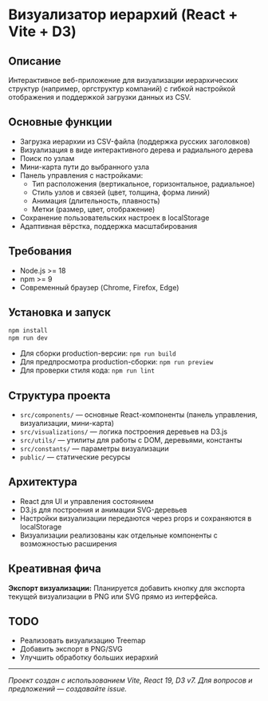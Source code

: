 # Визуализатор иерархий (React + Vite + D3)

## Описание

Интерактивное веб-приложение для визуализации иерархических структур (например, оргструктур компаний) с гибкой настройкой отображения и поддержкой загрузки данных из CSV.

## Основные функции

- Загрузка иерархии из CSV-файла (поддержка русских заголовков)
- Визуализация в виде интерактивного дерева и радиального дерева
- Поиск по узлам
- Мини-карта пути до выбранного узла
- Панель управления с настройками:
  - Тип расположения (вертикальное, горизонтальное, радиальное)
  - Стиль узлов и связей (цвет, толщина, форма линий)
  - Анимация (длительность, плавность)
  - Метки (размер, цвет, отображение)
- Сохранение пользовательских настроек в localStorage
- Адаптивная вёрстка, поддержка масштабирования

## Требования

- Node.js >= 18
- npm >= 9
- Современный браузер (Chrome, Firefox, Edge)

## Установка и запуск

```bash
npm install
npm run dev
```

- Для сборки production-версии: `npm run build`
- Для предпросмотра production-сборки: `npm run preview`
- Для проверки стиля кода: `npm run lint`

## Структура проекта

- `src/components/` — основные React-компоненты (панель управления, визуализации, мини-карта)
- `src/visualizations/` — логика построения деревьев на D3.js
- `src/utils/` — утилиты для работы с DOM, деревьями, константы
- `src/constants/` — параметры визуализации
- `public/` — статические ресурсы

## Архитектура

- React для UI и управления состоянием
- D3.js для построения и анимации SVG-деревьев
- Настройки визуализации передаются через props и сохраняются в localStorage
- Визуализации реализованы как отдельные компоненты с возможностью расширения

## Креативная фича

**Экспорт визуализации:**
Планируется добавить кнопку для экспорта текущей визуализации в PNG или SVG прямо из интерфейса.

## TODO

- Реализовать визуализацию Treemap
- Добавить экспорт в PNG/SVG
- Улучшить обработку больших иерархий

---

_Проект создан с использованием Vite, React 19, D3 v7. Для вопросов и предложений — создавайте issue._
